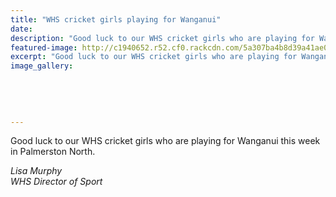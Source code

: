 ```yaml
---
title: "WHS cricket girls playing for Wanganui"
date: 
description: "Good luck to our WHS cricket girls who are playing for Wanganui this week in Palmerston North."
featured-image: http://c1940652.r52.cf0.rackcdn.com/5a307ba4b8d39a41ae00080c/WHS-cricket-girls-playing-for-WU-dec-2017.jpg
excerpt: "Good luck to our WHS cricket girls who are playing for Wanganui this week in Palmerston North."
image_gallery:
    
    
    
    
    
---
```


<p><span>Good luck to our WHS cricket girls who are playing for Wanganui this week in Palmerston North.</span></p>
<p><em>Lisa Murphy<br />WHS Director of Sport</em></p>

